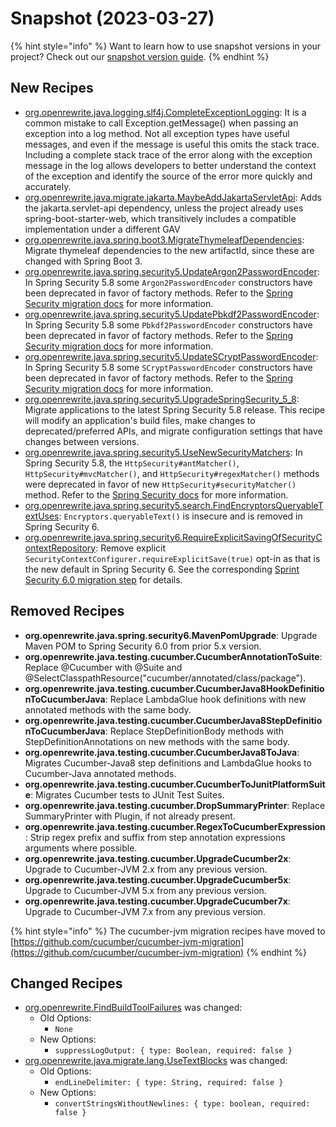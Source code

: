 # Snapshot (2023-03-27)

{% hint style="info" %}
Want to learn how to use snapshot versions in your project? Check out our [snapshot version guide](../reference/snapshot-instructions.md).
{% endhint %}

## New Recipes

* [org.openrewrite.java.logging.slf4j.CompleteExceptionLogging](https://docs.openrewrite.org/reference/recipes/java/logging/slf4j/completeexceptionlogging): It is a common mistake to call Exception.getMessage() when passing an exception into a log method. Not all exception types have useful messages, and even if the message is useful this omits the stack trace. Including a complete stack trace of the error along with the exception message in the log allows developers to better understand the context of the exception and identify the source of the error more quickly and accurately.
* [org.openrewrite.java.migrate.jakarta.MaybeAddJakartaServletApi](https://docs.openrewrite.org/reference/recipes/java/migrate/jakarta/maybeaddjakartaservletapi): Adds the jakarta.servlet-api dependency, unless the project already uses spring-boot-starter-web, which transitively includes a compatible implementation under a different GAV
* [org.openrewrite.java.spring.boot3.MigrateThymeleafDependencies](https://docs.openrewrite.org/reference/recipes/java/spring/boot3/migratethymeleafdependencies): Migrate thymeleaf dependencies to the new artifactId, since these are changed with Spring Boot 3.
* [org.openrewrite.java.spring.security5.UpdateArgon2PasswordEncoder](https://docs.openrewrite.org/reference/recipes/java/spring/security5/updateargon2passwordencoder): In Spring Security 5.8 some `Argon2PasswordEncoder` constructors have been deprecated in favor of factory methods. Refer to the [Spring Security migration docs](https://docs.spring.io/spring-security/reference/5.8/migration/index.html#\_update\_argon2passwordencoder) for more information.
* [org.openrewrite.java.spring.security5.UpdatePbkdf2PasswordEncoder](https://docs.openrewrite.org/reference/recipes/java/spring/security5/updatepbkdf2passwordencoder): In Spring Security 5.8 some `Pbkdf2PasswordEncoder` constructors have been deprecated in favor of factory methods. Refer to the [Spring Security migration docs](https://docs.spring.io/spring-security/reference/5.8/migration/index.html#\_update\_pbkdf2passwordencoder) for more information.
* [org.openrewrite.java.spring.security5.UpdateSCryptPasswordEncoder](https://docs.openrewrite.org/reference/recipes/java/spring/security5/updatescryptpasswordencoder): In Spring Security 5.8 some `SCryptPasswordEncoder` constructors have been deprecated in favor of factory methods. Refer to the [Spring Security migration docs](https://docs.spring.io/spring-security/reference/5.8/migration/index.html#\_update\_scryptpasswordencoder) for more information.
* [org.openrewrite.java.spring.security5.UpgradeSpringSecurity\_5\_8](https://docs.openrewrite.org/reference/recipes/java/spring/security5/upgradespringsecurity\_5\_8): Migrate applications to the latest Spring Security 5.8 release. This recipe will modify an application's build files, make changes to deprecated/preferred APIs, and migrate configuration settings that have changes between versions.
* [org.openrewrite.java.spring.security5.UseNewSecurityMatchers](https://docs.openrewrite.org/reference/recipes/java/spring/security5/usenewsecuritymatchers): In Spring Security 5.8, the `HttpSecurity#antMatcher()`, `HttpSecurity#mvcMatcher()`, and `HttpSecurity#regexMatcher()` methods were deprecated in favor of new `HttpSecurity#securityMatcher()` method. Refer to the [Spring Security docs](https://docs.spring.io/spring-security/reference/5.8/migration/servlet/config.html#use-new-security-matchers) for more information.
* [org.openrewrite.java.spring.security5.search.FindEncryptorsQueryableTextUses](https://docs.openrewrite.org/reference/recipes/java/spring/security5/search/findencryptorsqueryabletextuses): `Encryptors.queryableText()` is insecure and is removed in Spring Security 6.
* [org.openrewrite.java.spring.security6.RequireExplicitSavingOfSecurityContextRepository](https://docs.openrewrite.org/reference/recipes/java/spring/security6/requireexplicitsavingofsecuritycontextrepository): Remove explicit `SecurityContextConfigurer.requireExplicitSave(true)` opt-in as that is the new default in Spring Security 6. See the corresponding [Sprint Security 6.0 migration step](https://docs.spring.io/spring-security/reference/6.0.0/migration/servlet/session-management.html#\_require\_explicit\_saving\_of\_securitycontextrepository) for details.

## Removed Recipes

* **org.openrewrite.java.spring.security6.MavenPomUpgrade**: Upgrade Maven POM to Spring Security 6.0 from prior 5.x version.
* **org.openrewrite.java.testing.cucumber.CucumberAnnotationToSuite**: Replace @Cucumber with @Suite and @SelectClasspathResource("cucumber/annotated/class/package").
* **org.openrewrite.java.testing.cucumber.CucumberJava8HookDefinitionToCucumberJava**: Replace LambdaGlue hook definitions with new annotated methods with the same body.
* **org.openrewrite.java.testing.cucumber.CucumberJava8StepDefinitionToCucumberJava**: Replace StepDefinitionBody methods with StepDefinitionAnnotations on new methods with the same body.
* **org.openrewrite.java.testing.cucumber.CucumberJava8ToJava**: Migrates Cucumber-Java8 step definitions and LambdaGlue hooks to Cucumber-Java annotated methods.
* **org.openrewrite.java.testing.cucumber.CucumberToJunitPlatformSuite**: Migrates Cucumber tests to JUnit Test Suites.
* **org.openrewrite.java.testing.cucumber.DropSummaryPrinter**: Replace SummaryPrinter with Plugin, if not already present.
* **org.openrewrite.java.testing.cucumber.RegexToCucumberExpression**: Strip regex prefix and suffix from step annotation expressions arguments where possible.
* **org.openrewrite.java.testing.cucumber.UpgradeCucumber2x**: Upgrade to Cucumber-JVM 2.x from any previous version.
* **org.openrewrite.java.testing.cucumber.UpgradeCucumber5x**: Upgrade to Cucumber-JVM 5.x from any previous version.
* **org.openrewrite.java.testing.cucumber.UpgradeCucumber7x**: Upgrade to Cucumber-JVM 7.x from any previous version.

{% hint style="info" %}
The cucumber-jvm migration recipes have moved to [https://github.com/cucumber/cucumber-jvm-migration](https://github.com/cucumber/cucumber-jvm-migration)
{% endhint %}

## Changed Recipes

* [org.openrewrite.FindBuildToolFailures](https://docs.openrewrite.org/reference/recipes/findbuildtoolfailures) was changed:
  * Old Options:
    * `None`
  * New Options:
    * `suppressLogOutput: { type: Boolean, required: false }`
* [org.openrewrite.java.migrate.lang.UseTextBlocks](https://docs.openrewrite.org/reference/recipes/java/migrate/lang/usetextblocks) was changed:
  * Old Options:
    * `endLineDelimiter: { type: String, required: false }`
  * New Options:
    * `convertStringsWithoutNewlines: { type: boolean, required: false }`

